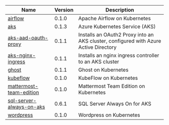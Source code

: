 | Name | Version | Description |
| --- | --- | --- |
| [airflow](porter/airflow) | 0.1.0 | Apache Airflow on Kubernetes
[aks](porter/aks) | 0.1.3 | Azure Kubernetes Service (AKS)
[aks-aad-oauth-proxy](porter/aks-aad-oauth-proxy) | 0.1.1 | Installs an OAuth2 Proxy into an AKS cluster, configured with Azure Active Directory
[aks-nginx-ingress](porter/aks-nginx-ingress) | 0.1.1 | Installs an nginx ingress controller to an AKS cluster
[ghost](porter/ghost) | 0.1.1 | Ghost on Kubernetes
[kubeflow](porter/kubeflow) | 0.1.0 | KubeFlow on Kubernetes
[mattermost-team-edition](porter/mattermost-team-edition) | 0.1.0 | Mattermost Team Edition on Kubernetes
[sql-server-always-on-aks](porter/sql-server-always-on-aks) | 0.6.1 | SQL Server Always On for AKS
[wordpress](porter/wordpress) | 0.1.0 | Wordpress on Kubernetes |